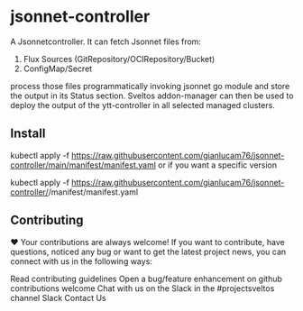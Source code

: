 # jsonnet-controller
A Jsonnetcontroller. It can fetch Jsonnet files from:

1. Flux Sources (GitRepository/OCIRepository/Bucket)
2. ConfigMap/Secret

process those files programmatically invoking jsonnet go module and store the output in its Status section. Sveltos addon-manager can then be used to deploy the output of the ytt-controller in all selected managed clusters.

## Install

kubectl apply -f https://raw.githubusercontent.com/gianlucam76/jsonnet-controller/main/manifest/manifest.yaml
or if you want a specific version

kubectl apply -f https://raw.githubusercontent.com/gianlucam76/jsonnet-controller/<tag>/manifest/manifest.yaml

## Contributing

❤️ Your contributions are always welcome! If you want to contribute, have questions, noticed any bug or want to get the latest project news, you can connect with us in the following ways:

Read contributing guidelines
Open a bug/feature enhancement on github contributions welcome
Chat with us on the Slack in the #projectsveltos channel Slack
Contact Us
